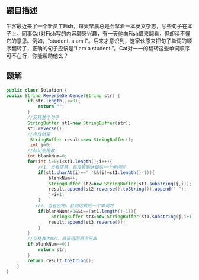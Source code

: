 ## 题目描述

牛客最近来了一个新员工Fish，每天早晨总是会拿着一本英文杂志，写些句子在本子上。同事Cat对Fish写的内容颇感兴趣，有一天他向Fish借来翻看，但却读不懂它的意思。例如，“student. a am I”。后来才意识到，这家伙原来把句子单词的顺序翻转了，正确的句子应该是“I am a student.”。Cat对一一的翻转这些单词顺序可不在行，你能帮助他么？

## 题解

```java
public class Solution {
public String ReverseSentence(String str) {
        if(str.length()<=0){
            return "";
        }
        //反转整个句子
        StringBuffer st1=new StringBuffer(str);
        st1.reverse();
        //存放结果
         StringBuffer result=new StringBuffer();
         int j=0;
        //标记空格数
        int blankNum=0;
        for(int i=0;i<st1.length();i++){
            //1、当有空格，且没有到达最后一个单词时
            if(st1.charAt(i)==' '&&(i!=st1.length()-1)){
                blankNum++;
                StringBuffer st2=new StringBuffer(st1.substring(j,i));
                result.append(st2.reverse().toString()).append(" ");
                j=i+1;
            }
           //2、当有空格，且到达最后一个单词时
            if(blankNum!=0&&i==(st1.length()-1)){
                 StringBuffer st3=new StringBuffer(st1.substring(j,i+1));
                result.append(st3.reverse());
            }
        }
        //空格数为0时，直接返回原字符串
        if(blankNum==0){
            return str;
        }
        return result.toString();
    }
}
```


